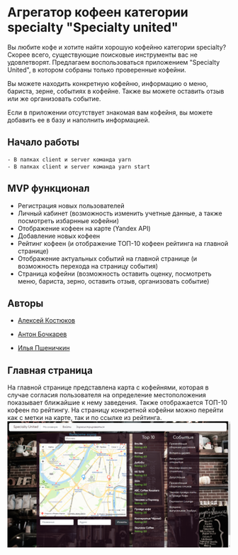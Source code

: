 # Агрегатор кофеен категории specialty "Specialty united"

Вы любите кофе и хотите найти хорошую кофейню категории specialty?
Скорее всего, существующие поисковые инструменты вас не удовлетворят.
Предлагаем воспользоваться приложением "Specialty United", в котором собраны только проверенные кофейни.

Вы можете находить конкретную кофейню, информацию о меню, бариста, зерне, событиях в кофейне.
Также вы можете оставить отзыв или же организовать событие.

Если в приложении отсутствует знакомая вам кофейня, вы можете добавить ее в базу и наполнить информацией.

## Начало работы
```
- В папках client и server команда yarn
- В папках client и server команда yarn start
```

## MVP функционал
- Регистрация новых пользователей
- Личный кабинет (возможность изменить учетные данные, а также посмотреть избарнные кофейни)
- Отображение кофеен на карте (Yandex API)
- Добавление новых кофеен
- Рейтинг кофеен (и отображение ТОП-10 кофеен рейтинга на главной странице)
- Отображение актуальных событий на главной странице (и возможность перехода на страницу события)
- Страница кофейни (возможность оставить оценку, посмотреть меню, бариста, зерно, оставить отзыв, организовать событие)

## Авторы
- [Алексей Костюков](https://github.com/fuel-coffee)

- [Антон Бочкарев](https://github.com/anbochkarev1991)

- [Илья Пшеничкин](https://github.com/ILIA-sudo)

## Главная страница
На главной странице представлена карта с кофейнями, которая в случае согласия пользователя на определение местоположения показывает ближайшие к нему заведения. Также отображается ТОП-10 кофеен по рейтингу. 
На страницу конкретной кофейни можно перейти как с метки на карте, так и по ссылке из рейтинга.
![screenshot](readme-asset/CS-main.png)

